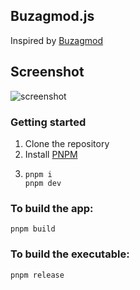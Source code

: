 ## Buzagmod.js

Inspired by [Buzagmod](https://github.com/open-day-dev/buzagmod)

## Screenshot
![screenshot](https://user-images.githubusercontent.com/6422804/177007069-42c700df-0350-4438-af68-0275d9cafd9c.png)

### Getting started
1. Clone the repository
2. Install [PNPM](https://pnpm.io/installation)
3. ```shell
   pnpm i
   pnpm dev
   ```

### To build the app:
```shell
pnpm build
   ```

### To build the executable:
```shell
pnpm release
```
